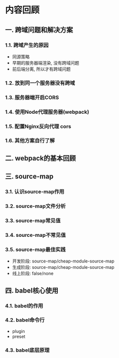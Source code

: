 # 内容回顾

## 一. 跨域问题和解决方案

### 1.1. 跨域产生的原因

* 同源策略
* 早期的服务器端渲染, 没有跨域问题
* 前后端分离, 所以才有跨域问题



### 1.2. 放到同一个服务器没有跨域







### 1.3. 服务器端开启CORS







### 1.4. 使用Node代理服务器(webpack)







### 1.5. 配置Nginx反向代理 cors







### 1.6. 其他方案自行了解







## 二. webpack的基本回顾







## 三. source-map

### 3.1. 认识source-map作用







### 3.2. source-map文件分析







### 3.3. source-map常见值







### 3.4. source-map不常见值







### 3.5. source-map最佳实践

* 开发阶段: source-map/cheap-module-source-map
* 生成阶段: source-map/cheap-module-source-map
* 线上阶段: false/none





## 四. babel核心使用

### 4.1. babel的作用







### 4.2. babel命令行

* plugin
* preset





### 4.3. babel底层原理

